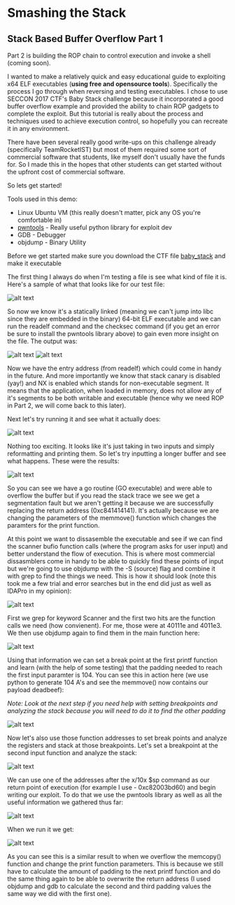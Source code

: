 # Smashing the Stack
## Stack Based Buffer Overflow Part 1

Part 2 is building the ROP chain to control execution and invoke a shell (coming soon). 

I wanted to make a relatively quick and easy educational guide to exploiting x64 ELF executables (**using free and opensource tools**). Specifically the process I go through when reversing and testing executables. I chose to use SECCON 2017 CTF's Baby Stack challenge because it incorporated a good buffer overflow example and provided the ability to chain ROP gadgets to complete the exploit. But this tutorial is really about the process and techniques used to achieve execution control, so hopefully you can recreate it in any environment.

There have been several really good write-ups on this challenge already (specifically TeamRocketIST) but most of them required some sort of commercial software that students, like myself don't usually have the funds for. So I made this in the hopes that other students can get started without the upfront cost of commercial software.

So lets get started!

Tools used in this demo: 
  * Linux Ubuntu VM (this really doesn't matter, pick any OS you're comfortable in)
  * [pwntools](https://github.com/Gallopsled/pwntools.git) - Really useful python library for exploit dev 
  * GDB - Debugger
  * objdump - Binary Utility 

Before we get started make sure you download the CTF file [baby_stack](baby_stack-7b078c99bb96de6e5efc2b3da485a9ae8a66fd702b7139baf072ec32175076d8.dms) and make it executable

The first thing I always do when I'm testing a file is see what kind of file it is. Here's a sample of what that looks like for our test file:

![alt text](screenshot/2.png)

So now we know it's a statically linked (meaning we can't jump into libc since they are embedded in the binary) 64-bit ELF executable and we can run the readelf command and the checksec command (if you get an error be sure to install the pwntools library above) to gain even more insight on the file. The output was:

![alt text](screenshot/4.png) ![alt text](screenshot/3.png)

Now we have the entry address (from readelf) which could come in handy in the future. And more importantly we know that stack canary is disabled (yay!) and NX is enabled which stands for non-executable segment. It means that the application, when loaded in memory, does not allow any of it's segments to be both writable and executable (hence why we need ROP in Part 2, we will come back to this later).

Next let's try running it and see what it actually does:

![alt text](screenshot/1.png)

Nothing too exciting. It looks like it's just taking in two inputs and simply reformatting and printing them. So let's try inputting a longer buffer and see what happens. These were the results:

![alt text](screenshot/5.png)

So you can see we have a go routine (GO executable) and were able to overflow the buffer but if you read the stack trace we see we get a segmentation fault but we aren't getting it because we are successfully replacing the return address (0xc841414141). It's actually because we are changing the parameters of the memmove() function which changes the paramters for the print function. 

At this point we want to dissasemble the executable and see if we can find the scanner bufio function calls (where the program asks for user input) and better understand the flow of execution. This is where most commercial dissasmblers come in handy to be able to quickly find these points of input but we're going to use objdump with the -S (source) flag and combine it with grep to find the things we need. This is how it should look (note this took me a few trial and error searches but in the end did just as well as IDAPro in my opinion): 

![alt text](screenshot/6.png)

First we grep for keyword Scanner and the first two hits are the function calls we need (how convienent). For me, those were at 40111e and 4011e3. We then use objdump again to find them in the main function here: 

![alt text](screenshot/7.png)

Using that information we can set a break point at the first printf function and learn (with the help of some testing) that the padding needed to reach the first input paramter is 104. You can see this in action here (we use python to generate 104 A's and see the memmove() now contains our payload deadbeef): 

*Note: Look at the next step if you need help with setting breakpoints and analyzing the stack because you will need to do it to find the other padding*

![alt text](screenshot/8.png)

Now let's also use those function addresses to set break points and analyze the registers and stack at those breakpoints. Let's set a breakpoint at the second input function and analyze the stack:

![alt text](screenshot/9.png)

We can use one of the addresses after the x/10x $sp command as our return point of execution (for example I use - 0xc82003bd60) and begin writing our exploit. To do that we use the pwntools library as well as all the useful information we gathered thus far: 

![alt text](screenshot/10.png)

When we run it we get: 

![alt text](screenshot/10.png)

As you can see this is a similar result to when we overflow the memcopy() function and change the print function parameters. This is because we still have to calculate the amount of padding to the next printf function and do the same thing again to be able to overwrite the return address (I used objdump and gdb to calculate the second and third padding values the same way we did with the first one).


